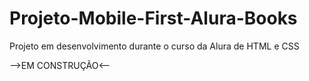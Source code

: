 # Projeto-Mobile-First-Alura-Books
 Projeto em desenvolvimento durante o curso da Alura de HTML e CSS
 
 -->EM CONSTRUÇÃO<--
